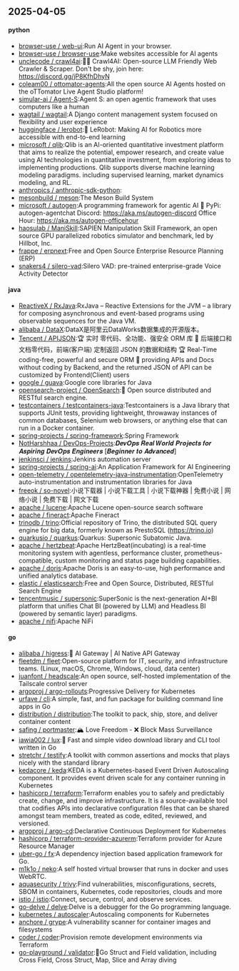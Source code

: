 ## 2025-04-05

#### python
* [browser-use / web-ui](https://github.com/browser-use/web-ui):Run AI Agent in your browser.
* [browser-use / browser-use](https://github.com/browser-use/browser-use):Make websites accessible for AI agents
* [unclecode / crawl4ai](https://github.com/unclecode/crawl4ai):🚀🤖 Crawl4AI: Open-source LLM Friendly Web Crawler & Scraper. Don't be shy, join here: https://discord.gg/jP8KfhDhyN
* [coleam00 / ottomator-agents](https://github.com/coleam00/ottomator-agents):All the open source AI Agents hosted on the oTTomator Live Agent Studio platform!
* [simular-ai / Agent-S](https://github.com/simular-ai/Agent-S):Agent S: an open agentic framework that uses computers like a human
* [wagtail / wagtail](https://github.com/wagtail/wagtail):A Django content management system focused on flexibility and user experience
* [huggingface / lerobot](https://github.com/huggingface/lerobot):🤗 LeRobot: Making AI for Robotics more accessible with end-to-end learning
* [microsoft / qlib](https://github.com/microsoft/qlib):Qlib is an AI-oriented quantitative investment platform that aims to realize the potential, empower research, and create value using AI technologies in quantitative investment, from exploring ideas to implementing productions. Qlib supports diverse machine learning modeling paradigms. including supervised learning, market dynamics modeling, and RL.
* [anthropics / anthropic-sdk-python](https://github.com/anthropics/anthropic-sdk-python):
* [mesonbuild / meson](https://github.com/mesonbuild/meson):The Meson Build System
* [microsoft / autogen](https://github.com/microsoft/autogen):A programming framework for agentic AI 🤖 PyPi: autogen-agentchat Discord: https://aka.ms/autogen-discord Office Hour: https://aka.ms/autogen-officehour
* [haosulab / ManiSkill](https://github.com/haosulab/ManiSkill):SAPIEN Manipulation Skill Framework, an open source GPU parallelized robotics simulator and benchmark, led by Hillbot, Inc.
* [frappe / erpnext](https://github.com/frappe/erpnext):Free and Open Source Enterprise Resource Planning (ERP)
* [snakers4 / silero-vad](https://github.com/snakers4/silero-vad):Silero VAD: pre-trained enterprise-grade Voice Activity Detector

#### java
* [ReactiveX / RxJava](https://github.com/ReactiveX/RxJava):RxJava – Reactive Extensions for the JVM – a library for composing asynchronous and event-based programs using observable sequences for the Java VM.
* [alibaba / DataX](https://github.com/alibaba/DataX):DataX是阿里云DataWorks数据集成的开源版本。
* [Tencent / APIJSON](https://github.com/Tencent/APIJSON):🏆 实时 零代码、全功能、强安全 ORM 库 🚀 后端接口和文档零代码，前端(客户端) 定制返回 JSON 的数据和结构 🏆 Real-Time coding-free, powerful and secure ORM 🚀 providing APIs and Docs without coding by Backend, and the returned JSON of API can be customized by Frontend(Client) users
* [google / guava](https://github.com/google/guava):Google core libraries for Java
* [opensearch-project / OpenSearch](https://github.com/opensearch-project/OpenSearch):🔎 Open source distributed and RESTful search engine.
* [testcontainers / testcontainers-java](https://github.com/testcontainers/testcontainers-java):Testcontainers is a Java library that supports JUnit tests, providing lightweight, throwaway instances of common databases, Selenium web browsers, or anything else that can run in a Docker container.
* [spring-projects / spring-framework](https://github.com/spring-projects/spring-framework):Spring Framework
* [NotHarshhaa / DevOps-Projects](https://github.com/NotHarshhaa/DevOps-Projects):𝑫𝒆𝒗𝑶𝒑𝒔 𝑹𝒆𝒂𝒍 𝑾𝒐𝒓𝒍𝒅 𝑷𝒓𝒐𝒋𝒆𝒄𝒕𝒔 𝒇𝒐𝒓 𝑨𝒔𝒑𝒊𝒓𝒊𝒏𝒈 𝑫𝒆𝒗𝑶𝒑𝒔 𝑬𝒏𝒈𝒊𝒏𝒆𝒆𝒓𝒔 [𝑩𝒆𝒈𝒊𝒏𝒏𝒆𝒓 𝒕𝒐 𝑨𝒅𝒗𝒂𝒏𝒄𝒆𝒅]
* [jenkinsci / jenkins](https://github.com/jenkinsci/jenkins):Jenkins automation server
* [spring-projects / spring-ai](https://github.com/spring-projects/spring-ai):An Application Framework for AI Engineering
* [open-telemetry / opentelemetry-java-instrumentation](https://github.com/open-telemetry/opentelemetry-java-instrumentation):OpenTelemetry auto-instrumentation and instrumentation libraries for Java
* [freeok / so-novel](https://github.com/freeok/so-novel):小说下载器 | 小说下载工具 | 小说下载神器 | 免费小说 | 网络小说 | 免费下载 | 网文下载
* [apache / lucene](https://github.com/apache/lucene):Apache Lucene open-source search software
* [apache / fineract](https://github.com/apache/fineract):Apache Fineract
* [trinodb / trino](https://github.com/trinodb/trino):Official repository of Trino, the distributed SQL query engine for big data, formerly known as PrestoSQL (https://trino.io)
* [quarkusio / quarkus](https://github.com/quarkusio/quarkus):Quarkus: Supersonic Subatomic Java.
* [apache / hertzbeat](https://github.com/apache/hertzbeat):Apache HertzBeat(incubating) is a real-time monitoring system with agentless, performance cluster, prometheus-compatible, custom monitoring and status page building capabilities.
* [apache / doris](https://github.com/apache/doris):Apache Doris is an easy-to-use, high performance and unified analytics database.
* [elastic / elasticsearch](https://github.com/elastic/elasticsearch):Free and Open Source, Distributed, RESTful Search Engine
* [tencentmusic / supersonic](https://github.com/tencentmusic/supersonic):SuperSonic is the next-generation AI+BI platform that unifies Chat BI (powered by LLM) and Headless BI (powered by semantic layer) paradigms.
* [apache / nifi](https://github.com/apache/nifi):Apache NiFi

#### go
* [alibaba / higress](https://github.com/alibaba/higress):🤖 AI Gateway | AI Native API Gateway
* [fleetdm / fleet](https://github.com/fleetdm/fleet):Open-source platform for IT, security, and infrastructure teams. (Linux, macOS, Chrome, Windows, cloud, data center)
* [juanfont / headscale](https://github.com/juanfont/headscale):An open source, self-hosted implementation of the Tailscale control server
* [argoproj / argo-rollouts](https://github.com/argoproj/argo-rollouts):Progressive Delivery for Kubernetes
* [urfave / cli](https://github.com/urfave/cli):A simple, fast, and fun package for building command line apps in Go
* [distribution / distribution](https://github.com/distribution/distribution):The toolkit to pack, ship, store, and deliver container content
* [safing / portmaster](https://github.com/safing/portmaster):🏔 Love Freedom - ❌ Block Mass Surveillance
* [iawia002 / lux](https://github.com/iawia002/lux):👾 Fast and simple video download library and CLI tool written in Go
* [stretchr / testify](https://github.com/stretchr/testify):A toolkit with common assertions and mocks that plays nicely with the standard library
* [kedacore / keda](https://github.com/kedacore/keda):KEDA is a Kubernetes-based Event Driven Autoscaling component. It provides event driven scale for any container running in Kubernetes
* [hashicorp / terraform](https://github.com/hashicorp/terraform):Terraform enables you to safely and predictably create, change, and improve infrastructure. It is a source-available tool that codifies APIs into declarative configuration files that can be shared amongst team members, treated as code, edited, reviewed, and versioned.
* [argoproj / argo-cd](https://github.com/argoproj/argo-cd):Declarative Continuous Deployment for Kubernetes
* [hashicorp / terraform-provider-azurerm](https://github.com/hashicorp/terraform-provider-azurerm):Terraform provider for Azure Resource Manager
* [uber-go / fx](https://github.com/uber-go/fx):A dependency injection based application framework for Go.
* [m1k1o / neko](https://github.com/m1k1o/neko):A self hosted virtual browser that runs in docker and uses WebRTC.
* [aquasecurity / trivy](https://github.com/aquasecurity/trivy):Find vulnerabilities, misconfigurations, secrets, SBOM in containers, Kubernetes, code repositories, clouds and more
* [istio / istio](https://github.com/istio/istio):Connect, secure, control, and observe services.
* [go-delve / delve](https://github.com/go-delve/delve):Delve is a debugger for the Go programming language.
* [kubernetes / autoscaler](https://github.com/kubernetes/autoscaler):Autoscaling components for Kubernetes
* [anchore / grype](https://github.com/anchore/grype):A vulnerability scanner for container images and filesystems
* [coder / coder](https://github.com/coder/coder):Provision remote development environments via Terraform
* [go-playground / validator](https://github.com/go-playground/validator):💯Go Struct and Field validation, including Cross Field, Cross Struct, Map, Slice and Array diving
